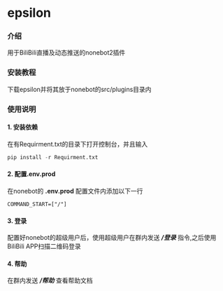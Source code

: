 # epsilon

### 介绍

用于BiliBili直播及动态推送的nonebot2插件


### 安装教程

下载epsilon并将其放于nonebot的src/plugins目录内

### 使用说明

#### 1. 安装依赖

在有Requirment.txt的目录下打开控制台，并且输入

```python
pip install -r Requirment.txt
```

#### 2. 配置.env.prod

在nonebot的  **.env.prod**  配置文件内添加以下一行

```
COMMAND_START=["/"]
```

#### 3. 登录

配置好nonebot的超级用户后，使用超级用户在群内发送  ***/登录***   指令,之后使用 BiliBili APP扫描二维码登录

#### 4. 帮助

在群内发送 ***/帮助*** 查看帮助文档
